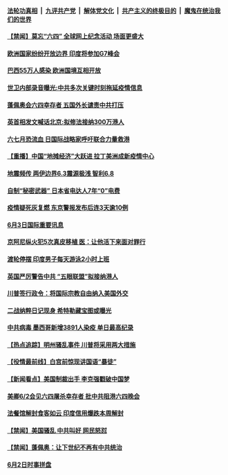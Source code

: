 ####  [法轮功真相](../../../../basic/blob/master/README.md?t=06040901) &nbsp;|&nbsp; [九评共产党](../../../../9ping.md/blob/master/README.md?t=06040901) &nbsp;|&nbsp; [解体党文化](../../../../jtdwh.md/blob/master/README.md?t=06040901)  &nbsp;|&nbsp; [共产主义的终极目的](../../../../gczydzjmd.md/blob/master/README.md?t=06040901) &nbsp;|&nbsp; [魔鬼在统治我们的世界](../../../../mgztzwmdsj.md/blob/master/README.md?t=06040901) 



#### [【禁闻】莫忘“六四” 全球网上纪念活动 场面更盛大](../pages/prog202/a102862678.md?t=06040901) 

#### [欧洲国家纷纷开放边界 印度将参加G7峰会](../pages/prog202/a102862587.md?t=06040901) 

#### [巴西55万人感染 欧洲国境互相开放](../pages/prog202/a102862442.md?t=06040901) 

#### [世卫内部录音曝光:中共多次关键时刻拖延疫情信息](../pages/prog202/a102862424.md?t=06040901) 

#### [蓬佩奥会六四幸存者 五国外长谴责中共打压](../pages/prog202/a102862428.md?t=06040901) 

#### [英首相发文喊话北京:拟修法接纳300万港人](../pages/prog202/a102862373.md?t=06040901) 

#### [六七月恐流血 日国际战略家呼吁联合力量救港](../pages/prog202/a102862339.md?t=06040901) 

#### [【重播】中国“地摊经济”大跃进 拉丁美洲成新疫情中心](../pages/prog202/a102862343.md?t=06040901) 

#### [地震频传 两伊边界6.3震源极浅 智利6.8](../pages/prog202/a102862311.md?t=06040901) 

#### [自制“秘密武器” 日本省电达人7年“0”电费](../pages/prog202/a102862197.md?t=06040901) 

#### [疫情疑死灰复燃 东京警报发布后连3天逾10例](../pages/prog202/a102862192.md?t=06040901) 

#### [6月3日国际重要讯息](../pages/prog202/a102862185.md?t=06040901) 

#### [京阿尼纵火犯5次真皮移植 医：让他活下来面对罪行](../pages/prog202/a102862107.md?t=06040901) 

#### [渡轮停摆 印度男子每天游泳2小时上班](../pages/prog202/a102862094.md?t=06040901) 

#### [英国严厉警告中共 “五眼联盟”拟接纳港人](../pages/prog202/a102862111.md?t=06040901) 

#### [川普签行政令：将国际宗教自由纳入美国外交](../pages/prog202/a102862082.md?t=06040901) 

#### [二战纳粹日记现身 希特勒藏宝图或曝光](../pages/prog202/a102862039.md?t=06040901) 

#### [中共病毒 墨西哥新增3891人染疫 单日最高纪录](../pages/prog202/a102862060.md?t=06040901) 

#### [【热点追踪】明州骚乱事件 川普将采用两大措施](../pages/prog202/a102861979.md?t=06040901) 

#### [【役情最前线】白宫前惊现讲国语“暴徒”](../pages/prog202/a102861972.md?t=06040901) 

#### [【新闻看点】美国制裁出手 李克强戳破中国梦](../pages/prog202/a102861964.md?t=06040901) 

#### [美卿6/2会见六四屠杀幸存者 批中共阻港六四晚会](../pages/prog202/a102861953.md?t=06040901) 



#### [法餐馆解封食客如云 印度信用爆跌本周解封](../pages/prog202/a102861795.md?t=06040901) 

#### [【禁闻】美国骚乱 中共叫好 网民怒怼](../pages/prog202/a102861860.md?t=06040901) 

#### [【禁闻】蓬佩奥：让下世纪不再有中共统治](../pages/prog202/a102861858.md?t=06040901) 

#### [6月2日时事拼盘](../pages/prog202/a102861844.md?t=06040901) 

